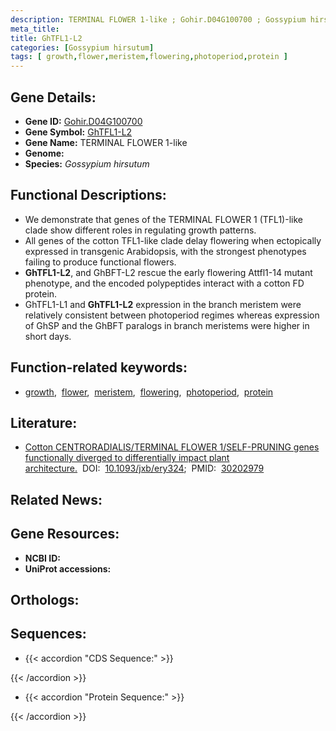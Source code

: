 ```yaml
---
description: TERMINAL FLOWER 1-like ; Gohir.D04G100700 ; Gossypium hirsutum
meta_title:
title: GhTFL1-L2
categories: [Gossypium hirsutum]
tags: [ growth,flower,meristem,flowering,photoperiod,protein ]
---
```


## Gene Details:
- **Gene ID:** [Gohir.D04G100700]()
- **Gene Symbol:** <u>GhTFL1-L2</u>
- **Gene Name:** TERMINAL FLOWER 1-like
- **Genome:** []()
- **Species:** *Gossypium hirsutum*

## Functional Descriptions:
   - We demonstrate that genes of the TERMINAL FLOWER 1 (TFL1)-like clade show different roles in regulating growth patterns.
   - All genes of the cotton TFL1-like clade delay flowering when ectopically expressed in transgenic Arabidopsis, with the strongest phenotypes failing to produce functional flowers.
   - **GhTFL1-L2**, and GhBFT-L2 rescue the early flowering Attfl1-14 mutant phenotype, and the encoded polypeptides interact with a cotton FD protein.
   - GhTFL1-L1 and **GhTFL1-L2** expression in the branch meristem were relatively consistent between photoperiod regimes whereas expression of GhSP and the GhBFT paralogs in branch meristems were higher in short days.

## Function-related keywords:
   - [growth](/tags/growth/),&nbsp;&nbsp;[flower](/tags/flower/),&nbsp;&nbsp;[meristem](/tags/meristem/),&nbsp;&nbsp;[flowering](/tags/flowering/),&nbsp;&nbsp;[photoperiod](/tags/photoperiod/),&nbsp;&nbsp;[protein](/tags/protein/)

## Literature:
   - [Cotton CENTRORADIALIS/TERMINAL FLOWER 1/SELF-PRUNING genes functionally diverged to differentially impact plant architecture.](https://doi.org/10.1093/jxb/ery324)&nbsp;&nbsp;DOI:&nbsp;&nbsp;[10.1093/jxb/ery324](https://doi.org/10.1093/jxb/ery324);&nbsp;&nbsp;PMID:&nbsp;&nbsp;[30202979](https://pubmed.ncbi.nlm.nih.gov/30202979/)

## Related News:

## Gene Resources:
- **NCBI ID:**  [](https://www.ncbi.nlm.nih.gov/gene/?term=)
- **UniProt accessions:**  [](https://www.uniprot.org/uniprotkb//entry)

## Orthologs:

## Sequences:
- {{< accordion "CDS Sequence:" >}}

{{< /accordion >}}
- {{< accordion "Protein Sequence:" >}}

{{< /accordion >}}
